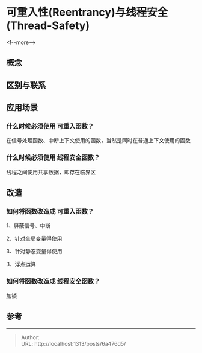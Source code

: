 # 可重入性(Reentrancy)与线程安全(Thread-Safety)


&lt;!--more--&gt;
## 概念


## 区别与联系

## 应用场景

### 什么时候必须使用 可重入函数？
在信号处理函数、中断上下文使用的函数，当然是同时在普通上下文使用的函数

### 什么时候必须使用 线程安全函数？
线程之间使用共享数据，即存在临界区


## 改造

### 如何将函数改造成 可重入函数？

1、屏蔽信号、中断

2、针对全局变量得使用

3、针对静态变量得使用

3、浮点运算


### 如何将函数改造成 线程安全函数？
加锁

## 参考

---

> Author:   
> URL: http://localhost:1313/posts/6a476d5/  

